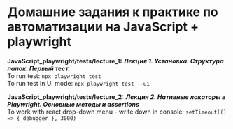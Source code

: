 # Домашние задания к практике по автоматизации на JavaScript + playwright

**JavaScript_playwright/tests/lecture_1:**
***Лекция 1. Установка. Структура папок. Первый тест.***
<br/>To run test: ```npx playwright test```
<br/>To run test in UI mode: ```npx playwright test --ui```

**JavaScript_playwright/tests/lecture_2:**
***Лекция 2. Нативные локаторы в Playwright. Основные методы и assertions***
<br/>To work with react drop-down menu - write down in console: ```setTimeout(() => { debugger }, 3000)```